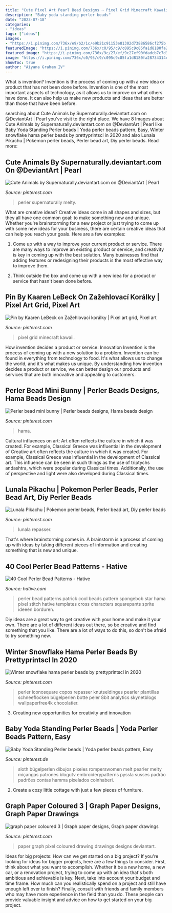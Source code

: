 ```yaml
---
title: "Cute Pixel Art Pearl Bead Designs ~ Pixel Grid Minecraft Kawaii"
description: "Baby yoda standing perler beads"
date: "2023-07-18"
categories:
- "ideas"
tags: ["ideas"]
images:
- "https://i.pinimg.com/736x/e9/b2/1c/e9b21c91153e81302d73886586cf275b.jpg"
featuredImage: "https://i.pinimg.com/736x/c0/95/c9/c095c9c85fa1d8180fa28734314cec9e.jpg"
featured_image: "https://i.pinimg.com/736x/9c/27/ef/9c27ef90fdadcb7c7d38847246b9e5fd.jpg"
image: "https://i.pinimg.com/736x/c0/95/c9/c095c9c85fa1d8180fa28734314cec9e.jpg"
ShowToc: true
author: "Aiyana Graham IV"
---
```



What is invention?
Invention is the process of coming up with a new idea or product that has not been done before. Invention is one of the most important aspects of technology, as it allows us to improve on what others have done. It can also help us make new products and ideas that are better than those that have been before.

	

		
searching about Cute Animals by Supernaturally.deviantart.com on @DeviantArt | Pearl you've visit to the right place. We have 8 Images about Cute Animals by Supernaturally.deviantart.com on @DeviantArt | Pearl like Baby Yoda Standing Perler beads | Yoda perler beads pattern, Easy, Winter snowflake hama perler beads by prettyprintscl in 2020 and also Lunala Pikachu | Pokemon perler beads, Perler bead art, Diy perler beads. Read more:
		
    
## Cute Animals By Supernaturally.deviantart.com On @DeviantArt | Pearl

<img loading=lazy src="https://i.pinimg.com/736x/da/fa/82/dafa828817d378a9d14dabe135c76f07.jpg" onerror="this.onerror=null;this.src='https://tse4.mm.bing.net/th?id=OIP.PEqU6Ugn1rXlrahGgQKFzgHaGW&amp;pid=15.1';" alt="Cute Animals by Supernaturally.deviantart.com on @DeviantArt | Pearl">

_Source: pinterest.com_

>perler supernaturally melty. 

	

What are creative ideas?
Creative ideas come in all shapes and sizes, but they all have one common goal: to make something new and unique. Whether you're brainstorming for a new project or just trying to come up with some new ideas for your business, there are certain creative ideas that can help you reach your goals. Here are a few examples: 
1. Come up with a way to improve your current product or service. There are many ways to improve an existing product or service, and creativity is key in coming up with the best solution. Many businesses find that adding features or redesigning their products is the most effective way to improve them. 

2. Think outside the box and come up with a new idea for a product or service that hasn't been done before.

    
## Pin By Kaaren LeBeck On Zažehlovací Korálky | Pixel Art Grid, Pixel Art

<img loading=lazy src="https://i.pinimg.com/736x/cf/37/e9/cf37e995516478d7e72f08862c391eed--pixel-art-kawaii-food-pixel-art-food.jpg" onerror="this.onerror=null;this.src='https://tse4.mm.bing.net/th?id=OIP.x0Eh3aiFDwR0B0JxVhcmewAAAA&amp;pid=15.1';" alt="Pin by Kaaren LeBeck on Zažehlovací korálky | Pixel art grid, Pixel art">

_Source: pinterest.com_

>pixel grid minecraft kawaii. 

	

How invention decides a product or service: Innovation
Invention is the process of coming up with a new solution to a problem. Invention can be found in everything from technology to food. It's what allows us to change the world, and it's what makes us unique. By understanding how invention decides a product or service, we can better design our products and services that are both innovative and appealing to customers.

    
## Perler Bead Mini Bunny | Perler Beads Designs, Hama Beads Design

<img loading=lazy src="https://i.pinimg.com/736x/e9/b2/1c/e9b21c91153e81302d73886586cf275b.jpg" onerror="this.onerror=null;this.src='https://tse2.mm.bing.net/th?id=OIP.KqSFqVZ_0_AqxK1bX-3vrQHaJN&amp;pid=15.1';" alt="Perler bead mini bunny | Perler beads designs, Hama beads design">

_Source: pinterest.com_

>hama. 

	

Cultural influences on art: Art often reflects the culture in which it was created. For example, Classical Greece was influential in the development of
Creative art often reflects the culture in which it was created. For example, Classical Greece was influential in the development of Classical art. This influence can be seen in such things as the use of triptychs andashtra, which were popular during Classical times. Additionally, the use of perspective and light were also developed during Classical times.

    
## Lunala Pikachu | Pokemon Perler Beads, Perler Bead Art, Diy Perler Beads

<img loading=lazy src="https://i.pinimg.com/736x/c0/95/c9/c095c9c85fa1d8180fa28734314cec9e.jpg" onerror="this.onerror=null;this.src='https://tse1.mm.bing.net/th?id=OIP.VPAbq0KuxL5F_VhkludiHgHaGI&amp;pid=15.1';" alt="Lunala Pikachu | Pokemon perler beads, Perler bead art, Diy perler beads">

_Source: pinterest.com_

>lunala repasser. 

	

That's where brainstorming comes in. A brainstorm is a process of coming up with ideas by taking different pieces of information and creating something that is new and unique.

    
## 40 Cool Perler Bead Patterns - Hative

<img loading=lazy src="https://hative.com/wp-content/uploads/2014/04/perler-beads-patterns/13-patrick-perler-beads-patterns.png" onerror="this.onerror=null;this.src='https://tse3.mm.bing.net/th?id=OIP.GKy60XG9SP3-ZHd1tkW-pQHaLO&amp;pid=15.1';" alt="40 Cool Perler Bead Patterns - Hative">

_Source: hative.com_

>perler bead patterns patrick cool beads pattern spongebob star hama pixel stitch hative templates cross characters squarepants sprite ideeën borduren. 

	

Diy ideas are a great way to get creative with your home and make it your own. There are a lot of different ideas out there, so be creative and find something that you like. There are a lot of ways to do this, so don't be afraid to try something new.

    
## Winter Snowflake Hama Perler Beads By Prettyprintscl In 2020

<img loading=lazy src="https://i.pinimg.com/736x/9c/27/ef/9c27ef90fdadcb7c7d38847246b9e5fd.jpg" onerror="this.onerror=null;this.src='https://tse2.mm.bing.net/th?id=OIP.TPsoLgbFlUPS0m-y0XCxcwHaHa&amp;pid=15.1';" alt="Winter snowflake hama perler beads by prettyprintscl in 2020">

_Source: pinterest.com_

>perler iconosquare copos repasser knutseldinges pearler plantillas schneeflocken bügelperlen botte peler 8bit analytics skynetblogs wallpaperfree4k chocolatier. 

	

3. Creating new opportunities for creativity and innovation 

    
## Baby Yoda Standing Perler Beads | Yoda Perler Beads Pattern, Easy

<img loading=lazy src="https://i.pinimg.com/736x/da/13/67/da1367f2a7d16fc5dea8db19d5d7970e.jpg" onerror="this.onerror=null;this.src='https://tse3.mm.bing.net/th?id=OIP.ajA54zzhpWXcHbbNbgdpyQHaH8&amp;pid=15.1';" alt="Baby Yoda Standing Perler beads | Yoda perler beads pattern, Easy">

_Source: pinterest.de_

>sloth bügelperlen dibujos pixeles romperswomen melt pearler melty miçangas patrones blogutv embroiderypatterns pyssla susses padrão padrões contas hamma pixelados coinhaberi. 

	

2. Create a cozy little cottage with just a few pieces of furniture.

    
## Graph Paper Coloured 3 | Graph Paper Designs, Graph Paper Drawings

<img loading=lazy src="https://i.pinimg.com/originals/85/53/dc/8553dc533be5e0a0c10513b22ac052ef.jpg" onerror="this.onerror=null;this.src='https://tse3.mm.bing.net/th?id=OIP.aX7xN1r6IzddPMyp27gtgQHaMZ&amp;pid=15.1';" alt="graph paper coloured 3 | Graph paper designs, Graph paper drawings">

_Source: pinterest.com_

>paper graph pixel coloured drawing drawings designs deviantart. 

	

Ideas for big projects: How can we get started on a big project?
If you're looking for ideas for bigger projects, here are a few things to consider. First, think about what you want to accomplish. Whether it be a new home, a new car, or a renovation project, trying to come up with an idea that's both ambitious and achievable is key. Next, take into account your budget and time frame. How much can you realistically spend on a project and still have enough left over to finish? Finally, consult with friends and family members who may have more experience in the field than you do. These people can provide valuable insight and advice on how to get started on your big project.

